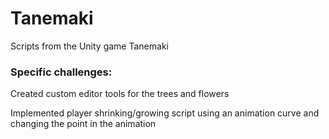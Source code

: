 # Tanemaki
Scripts from the Unity game Tanemaki


### Specific challenges:
Created custom editor tools for the trees and flowers

Implemented player shrinking/growing script using an animation curve and changing the point in the animation
